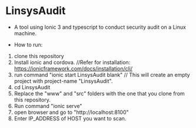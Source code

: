 # LinsysAudit 
- A tool using Ionic 3 and typescript to conduct security audit on a Linux machine.

- How to run:
1. clone this repository
2. Install ionic and cordova. //Refer for installation: https://ionicframework.com/docs/installation/cli/ 
3. run command "ionic start LinsysAudit blank"
 // This will create an empty project with project-name "LinsysAudit". 
4. cd LinsysAudit
5. Replace the "www" and "src" folders with the one that you clone from this repository.
6. Run command "ionic serve"  
7. open browser and go to "http://localhost:8100"
8. Enter IP_ADDRESS of HOST you want to scan.
